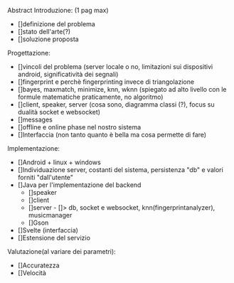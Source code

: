 Abstract
Introduzione: (1 pag max)
- []definizione del problema 
- []stato dell'arte(?)
- []soluzione proposta

Progettazione:
- []vincoli del problema (server locale o no, limitazioni sui dispositivi android, significatività dei segnali)
- []fingerprint e perchè fingerprinting invece di triangolazione
- []bayes, maxmatch, minimize, knn, wknn (spiegato ad alto livello con le formule matematiche  praticamente, no algoritmo)
- []client, speaker, server (cosa sono, diagramma classi (?), focus su dualità socket e websocket)
- []messages
- []offline e online phase nel nostro sistema
- []Interfaccia (non tanto quanto è bella ma cosa permette di fare)

Implementazione:
- []Android + linux + windows
- []Individuazione server, costanti del sistema, persistenza "db" e valori forniti "dall'utente"
- []Java per l'implementazione del backend
	- []speaker
	- []client
	- []server - []> db, socket e websocket, knn(fingerprintanalyzer), musicmanager
	- []Gson
- []Svelte (interfaccia)
- []Estensione del servizio

Valutazione(al variare dei parametri):

- []Accuratezza 
- []Velocità

